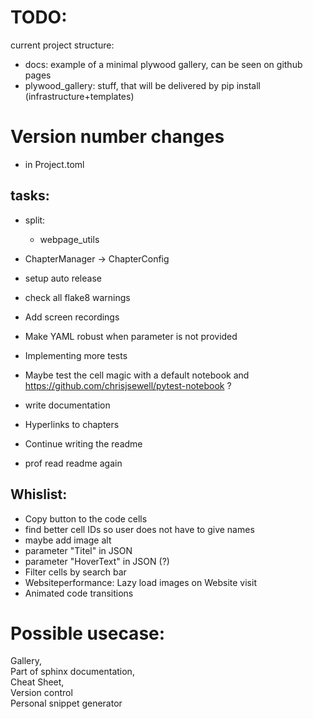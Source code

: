 # TODO:

current project structure:

* docs: example of a minimal  plywood gallery, can be seen on github pages
* plywood_gallery: stuff, that will be delivered by pip install (infrastructure+templates)

# Version number changes

+ in Project.toml

## tasks:


* split:
    * webpage_utils
* ChapterManager -> ChapterConfig

* setup auto release
* check all flake8 warnings 
* Add screen recordings
* Make YAML robust when parameter is not provided
* Implementing more tests
* Maybe test the cell magic with a default notebook and https://github.com/chrisjsewell/pytest-notebook ?
* write documentation
* Hyperlinks to chapters
* Continue writing the readme
* prof read readme again


## Whislist:
* Copy button to the code cells
* find better cell IDs so user does not have to give names
* maybe add image alt
* parameter "Titel" in JSON 
* parameter "HoverText" in JSON  (?)
* Filter cells by search bar
* Websiteperformance: Lazy load images on Website visit
* Animated code transitions


# Possible usecase: 
Gallery,   
Part of sphinx documentation,  
Cheat Sheet,  
Version control  
Personal snippet generator
  